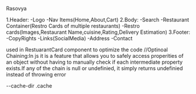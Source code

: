 Rasovya

1.Header:
    -Logo
    -Nav Items(Home,About,Cart)
2.Body:
    -Search
    -Restaurant Container(Restro Cards of multiple restaurants)
    -Restro cards(Images,Restaurant Name,cuisine,Rating,Delivery Estimation)
3.Footer:
    -CopyRights
    -Links(SocialMedia)
    -Address
    -Contact

used in RestuarantCard component to optimize the code
//Optinoal Chaining:In js it is a feature that allows you to safely access properities of an object without having to manually check if each intermediate property exists.If any of the chain is null or undefinied, it simply returns undefinied instead of throwing error

 --cache-dir .cache